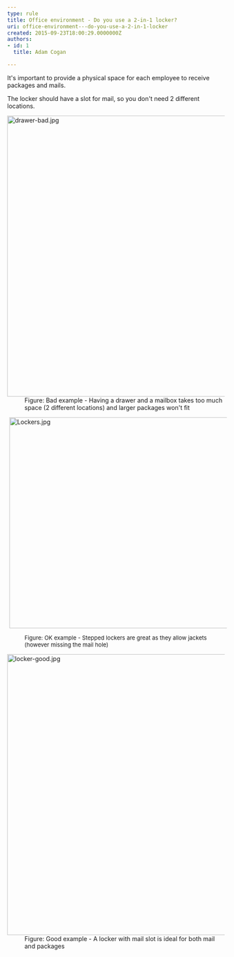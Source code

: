 ```yaml
---
type: rule
title: Office environment - Do you use a 2-in-1 locker?
uri: office-environment---do-you-use-a-2-in-1-locker
created: 2015-09-23T18:00:29.0000000Z
authors:
- id: 1
  title: Adam Cogan

---
```




<span class='intro'> ​​It's important to provide a physical&#160;space for each employee to receive packages and mails.<br> </span>

<p>The locker should have a slot for mail, so you don't need 2 different locations.</p><dl class="badImage"><dt> <img src="./drawer-bad.jpg" alt="drawer-bad.jpg" style="width&#58;650px;" /> </dt><dd>Figure&#58; Bad example - Having a drawer and a mailbox takes too much space (2 different locations) and larger packages won't fit</dd></dl><dl class="ssw15-rteElement-ImageArea"><img src="/SiteAssets/lockers-for-employees/Lockers.jpg" alt="Lockers.jpg" style="margin&#58;0px 5px;width&#58;650px;height&#58;488px;" /></dl><dd class="ssw15-rteElement-FigureGood"><span style="font-size&#58;13px;">Figure&#58; OK example - Stepped lockers are great as they allow jackets (however missing the mail hole)</span><br></dd><dl class="goodImage"><dt> <img src="./locker-good.jpg" alt="locker-good.jpg" style="width&#58;650px;" /> </dt><dd>Figure&#58; Good example - A locker with mail slot is ideal for both mail and packages </dd></dl>


